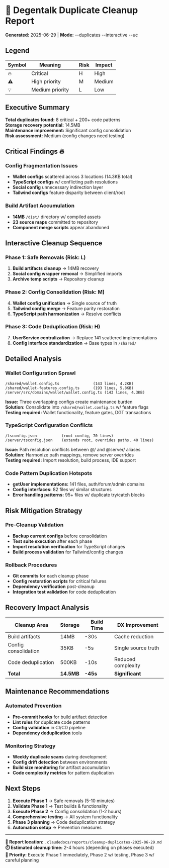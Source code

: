 # 🧹 Degentalk Duplicate Cleanup Report

**Generated:** 2025-06-29 | **Mode:** --duplicates --interactive --uc

## Legend

| Symbol | Meaning         |     | Risk | Impact |
| ------ | --------------- | --- | ---- | ------ |
| 🔥     | Critical        |     | H    | High   |
| ⚠️     | High priority   |     | M    | Medium |
| 💡     | Medium priority |     | L    | Low    |

## Executive Summary

**Total duplicates found:** 8 critical + 200+ code patterns  
**Storage recovery potential:** 14.5MB  
**Maintenance improvement:** Significant config consolidation  
**Risk assessment:** Medium (config changes need testing)

## Critical Findings 🔥

### Config Fragmentation Issues

- **Wallet configs** scattered across 3 locations (14.3KB total)
- **TypeScript configs** w/ conflicting path resolutions
- **Social config** unnecessary indirection layer
- **Tailwind configs** feature disparity between client/root

### Build Artifact Accumulation

- **14MB** `/dist/` directory w/ compiled assets
- **23 source maps** committed to repository
- **Component merge scripts** appear abandoned

## Interactive Cleanup Sequence

### Phase 1: Safe Removals (Risk: L)

1. **Build artifacts cleanup** → 14MB recovery
2. **Social config wrapper removal** → Simplified imports
3. **Archive temp scripts** → Repository cleanup

### Phase 2: Config Consolidation (Risk: M)

4. **Wallet config unification** → Single source of truth
5. **Tailwind config merge** → Feature parity restoration
6. **TypeScript path harmonization** → Resolve conflicts

### Phase 3: Code Deduplication (Risk: H)

7. **UserService centralization** → Replace 141 scattered implementations
8. **Config interface standardization** → Base types in `/shared/`

## Detailed Analysis

### Wallet Configuration Sprawl

```
/shared/wallet.config.ts               (143 lines, 4.2KB)
/shared/wallet-features.config.ts      (193 lines, 5.8KB)
/server/src/domains/wallet/wallet.config.ts (143 lines, 4.3KB)
```

**Issue:** Three overlapping configs create maintenance burden  
**Solution:** Consolidate into `/shared/wallet.config.ts` w/ feature flags  
**Testing required:** Wallet functionality, feature gates, DGT transactions

### TypeScript Configuration Conflicts

```
/tsconfig.json           (root config, 70 lines)
/server/tsconfig.json    (extends root, overrides paths, 40 lines)
```

**Issue:** Path resolution conflicts between @/ and @server/ aliases  
**Solution:** Harmonize path mappings, remove server overrides  
**Testing required:** Import resolution, build process, IDE support

### Code Pattern Duplication Hotspots

- **getUser implementations:** 141 files, auth/forum/admin domains
- **Config interfaces:** 82 files w/ similar structures
- **Error handling patterns:** 95+ files w/ duplicate try/catch blocks

## Risk Mitigation Strategy

### Pre-Cleanup Validation

- **Backup current configs** before consolidation
- **Test suite execution** after each phase
- **Import resolution verification** for TypeScript changes
- **Build process validation** for Tailwind/config changes

### Rollback Procedures

- **Git commits** for each cleanup phase
- **Config restoration scripts** for critical failures
- **Dependency verification** post-cleanup
- **Integration test validation** for code deduplication

## Recovery Impact Analysis

| Cleanup Area         | Storage    | Build Time | DX Improvement      |
| -------------------- | ---------- | ---------- | ------------------- |
| Build artifacts      | 14MB       | -30s       | Cache reduction     |
| Config consolidation | 35KB       | -5s        | Single source truth |
| Code deduplication   | 500KB      | -10s       | Reduced complexity  |
| **Total**            | **14.5MB** | **-45s**   | **Significant**     |

## Maintenance Recommendations

### Automated Prevention

- **Pre-commit hooks** for build artifact detection
- **Lint rules** for duplicate code patterns
- **Config validation** in CI/CD pipeline
- **Dependency deduplication** tools

### Monitoring Strategy

- **Weekly duplicate scans** during development
- **Config drift detection** between environments
- **Build size monitoring** for artifact accumulation
- **Code complexity metrics** for pattern duplication

## Next Steps

1. **Execute Phase 1** → Safe removals (5-10 minutes)
2. **Validate Phase 1** → Test builds & functionality
3. **Execute Phase 2** → Config consolidation (1-2 hours)
4. **Comprehensive testing** → All system functionality
5. **Phase 3 planning** → Code deduplication strategy
6. **Automation setup** → Prevention measures

---

**📄 Report location:** `.claudedocs/reports/cleanup-duplicates-2025-06-29.md`  
**⏱️ Estimated cleanup time:** 2-4 hours (depending on phases executed)  
**🎯 Priority:** Execute Phase 1 immediately, Phase 2 w/ testing, Phase 3 w/ careful planning
